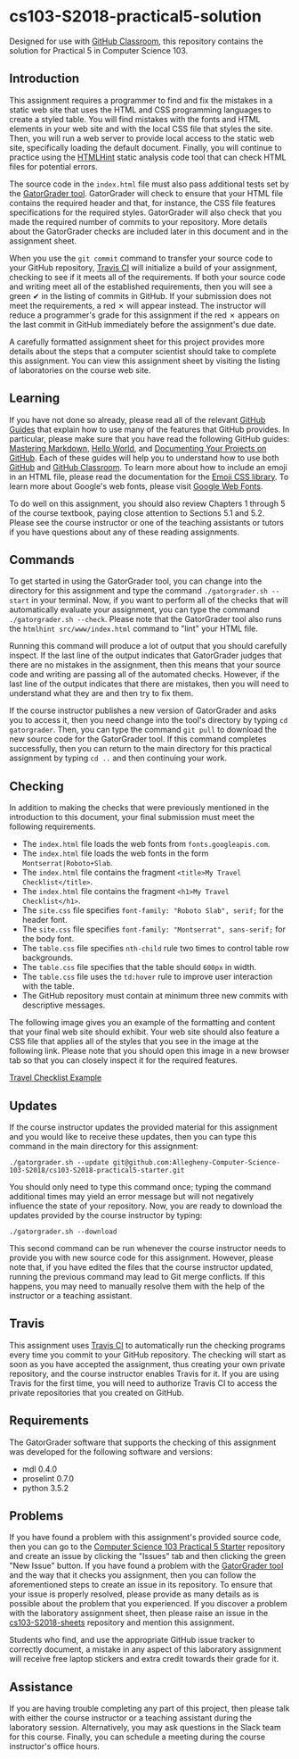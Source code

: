 <!---

TASK LIST:

  * Use cp -rf *.* to copy all of the files and directories in this repository
    to the starter repository for this assignment
  * Change into the directory for the starer repository
  * Update the header (e.g., #) to only give the name of the assignment
  * Update the first paragraph to include the commented-out content
  * Change the link in the # Problems section to point to this lab's starter
  * Create the assignment in the GitHub Classroom, noting the URL
  * Test the assignment by accepting it with your own GitHub account
  * Check to ensure that your GitHub repository is created correctly
  * Share the assignment link with all of the students using email or Slack

PROBLEMS?

  * Contact Gregory M. Kapfhammer by email or Slack
  * Raise an issue in the GitHub repository for this assignment

-->

# cs103-S2018-practical5-solution

Designed for use with [GitHub Classroom](https://classroom.github.com/), this
repository contains the solution for Practical 5 in Computer Science 103.

<!--

 Since the Travis builds for this repository will initially fail (as evidenced by
 a red &#x2717; appearing in the commit logs instead of a green &#x2714;), the
 programmer is responsible for completing all of the steps needed to satisfy the
 requirements for the assignment, thus causing a &#x2714; to instead appear in
 the commit logs.

-->

## Introduction

This assignment requires a programmer to find and fix the mistakes in a static
web site that uses the HTML and CSS programming languages to create a styled
table. You will find mistakes with the fonts and HTML elements in your web site
and with the local CSS file that styles the site. Then, you will run a web
server to provide local access to the static web site, specifically loading the
default document. Finally, you will continue to practice using the
[HTMLHint](http://htmlhint.com/) static analysis code tool that can check HTML
files for potential errors.

The source code in the `index.html` file must also pass additional tests set by
the [GatorGrader tool](https://github.com/gkapfham/gatorgrader). GatorGrader
will check to ensure that your HTML file contains the required header and that,
for instance, the CSS file features specifications for the required styles.
GatorGrader will also check that you made the required number of commits to
your repository. More details about the GatorGrader checks are included later
in this document and in the assignment sheet.

When you use the `git commit` command to transfer your source code to your
GitHub repository, [Travis CI](https://travis-ci.com/) will initialize a build
of your assignment, checking to see if it meets all of the requirements. If both
your source code and writing meet all of the established requirements, then you
will see a green &#x2714; in the listing of commits in GitHub. If your
submission does not meet the requirements, a red &#x2717; will appear instead.
The instructor will reduce a programmer's grade for this assignment if the red
&#x2717; appears on the last commit in GitHub immediately before the
assignment's due date.

A carefully formatted assignment sheet for this project provides more details
about the steps that a computer scientist should take to complete this
assignment. You can view this assignment sheet by visiting the listing of
laboratories on the course web site.

## Learning

If you have not done so already, please read all of the relevant [GitHub
Guides](https://guides.github.com/) that explain how to use many of the features
that GitHub provides. In particular, please make sure that you have read the
following GitHub guides: [Mastering
Markdown](https://guides.github.com/features/mastering-markdown/), [Hello
World](https://guides.github.com/activities/hello-world/), and [Documenting Your
Projects on GitHub](https://guides.github.com/features/wikis/). Each of these
guides will help you to understand how to use both [GitHub](http://github.com)
and [GitHub Classroom](https://classroom.github.com/). To learn more about how
to include an emoji in an HTML file, please read the documentation for the
[Emoji CSS library](https://afeld.github.io/emoji-css/). To learn more about
Google's web fonts, please visit [Google Web Fonts](https://fonts.google.com/).

To do well on this assignment, you should also review Chapters 1 through 5 of
the course textbook, paying close attention to Sections 5.1 and 5.2. Please see
the course instructor or one of the teaching assistants or tutors if you have
questions about any of these reading assignments.

## Commands

To get started in using the GatorGrader tool, you can change into the directory
for this assignment and type the command `./gatorgrader.sh --start` in your
terminal. Now, if you want to perform all of the checks that will
automatically evaluate your assignment, you can type the command
`./gatorgrader.sh --check`. Please note that the GatorGrader tool also runs
the `htmlhint src/www/index.html` command to "lint" your HTML file.

Running this command will produce a lot of output that you should carefully
inspect. If the last line of the output indicates that GatorGrader judges that
there are no mistakes in the assignment, then this means that your source code
and writing are passing all of the automated checks. However, if the last line
of the output indicates that there are mistakes, then you will need to
understand what they are and then try to fix them.

If the course instructor publishes a new version of GatorGrader and asks you to
access it, then you need change into the tool's directory by typing `cd
gatorgrader`. Then, you can type the command `git pull` to download the new
source code for the GatorGrader tool. If this command completes successfully,
then you can return to the main directory for this practical assignment by
typing `cd ..` and then continuing your work.

## Checking

In addition to making the checks that were previously mentioned in the
introduction to this document, your final submission must meet the following
requirements.

- The `index.html` file loads the web fonts from `fonts.googleapis.com`.
- The `index.html` file loads the web fonts in the form `Montserrat|Roboto+Slab`.
- The `index.html` file contains the fragment `<title>My Travel Checklist</title>`.
- The `index.html` file contains the fragment `<h1>My Travel Checklist</h1>`.
- The `site.css` file specifies `font-family: "Roboto Slab", serif;` for the
  header font.
- The `site.css` file specifies `font-family: "Montserrat", sans-serif;` for the
  body font.
- The `table.css` file specifies `nth-child` rule two times to control table row
  backgrounds.
- The `table.css` file specifies that the table should `600px` in width.
- The `table.css` file uses the `td:hover` rule to improve user interaction with the
  table.
- The GitHub repository must contain at minimum three new commits with
  descriptive messages.

The following image gives you an example of the formatting and content that your
final web site should exhibit. Your web site should also feature a CSS file that
applies all of the styles that you see in the image at the following link.
Please note that you should open this image in a new browser tab so that you can
closely inspect it for the required features.

[Travel Checklist Example](images/travels.png)

## Updates

If the course instructor updates the provided material for this assignment and
you would like to receive these updates, then you can type this command in the
main directory for this assignment:

```
./gatorgrader.sh --update git@github.com:Allegheny-Computer-Science-103-S2018/cs103-S2018-practical5-starter.git
```

You should only need to type this command once; typing the command additional
times may yield an error message but will not negatively influence the state of
your repository. Now, you are ready to download the updates provided by the
course instructor by typing:

```
./gatorgrader.sh --download
```

This second command can be run whenever the course instructor needs to provide
you with new source code for this assignment. However, please note that, if you
have edited the files that the course instructor updated, running the previous
command may lead to Git merge conflicts. If this happens, you may need to
manually resolve them with the help of the instructor or a teaching assistant.

## Travis

This assignment uses [Travis CI](https://travis-ci.com/) to automatically run
the checking programs every time you commit to your GitHub repository. The
checking will start as soon as you have accepted the assignment, thus creating
your own private repository, and the course instructor enables Travis for it. If
you are using Travis for the first time, you will need to authorize Travis CI to
access the private repositories that you created on GitHub.

## Requirements

The GatorGrader software that supports the checking of this assignment was
developed for the following software and versions:

- mdl 0.4.0
- proselint 0.7.0
- python 3.5.2

## Problems

If you have found a problem with this assignment's provided source code, then
you can go to the [Computer Science 103 Practical 5
Starter](https://github.com/Allegheny-Computer-Science-103-S2018/cs103-S2018-practical5-starter)
repository and create an issue by clicking the "Issues" tab and then clicking
the green "New Issue" button. If you have found a problem with the [GatorGrader
tool](https://github.com/gkapfham/gatorgrader) and the way that it checks you
assignment, then you can follow the aforementioned steps to create an issue in
its repository. To ensure that your issue is properly resolved, please provide
as many details as is possible about the problem that you experienced. If you
discover a problem with the laboratory assignment sheet, then please raise an
issue in the
[cs103-S2018-sheets](https://github.com/Allegheny-Computer-Science-103-S2018/cs103-S2018-sheets)
repository and mention this assignment.

Students who find, and use the appropriate GitHub issue tracker to correctly
document, a mistake in any aspect of this laboratory assignment will receive
free laptop stickers and extra credit towards their grade for it.

## Assistance

If you are having trouble completing any part of this project, then please talk
with either the course instructor or a teaching assistant during the laboratory
session. Alternatively, you may ask questions in the Slack team for this
course. Finally, you can schedule a meeting during the course instructor's
office hours.
